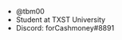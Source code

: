 - @tbm00
- Student at TXST University
- Discord: forCashmoney#8891

<!---
tbm00/tbm00 is a ✨ special ✨ repository because its `README.md` (this file) appears on your GitHub profile.
You can click the Preview link to take a look at your changes.
--->
